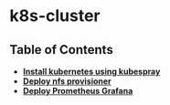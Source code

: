 # k8s-cluster

## Table of Contents
* [**Install kubernetes using kubespray**](./Install-kubernetes-using-kubespray.md)
* [**Deploy nfs provisioner**](./)
* [**Deploy Prometheus Grafana**](./)
